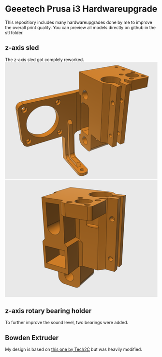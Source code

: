 # Geeetech Prusa i3 Hardwareupgrade

This repositiory includes many hardwareupgrades done by me to improve the overall print quality. You can preview all models directly on github in the stl folder.

## z-axis sled
The z-axis sled got complely reworked. <br>
![Axis Left](https://github.com/TimGoll/geeetech_prusa_i3_hardware_upgrade/blob/master/img/axis_left.png)
![Axis Right](https://github.com/TimGoll/geeetech_prusa_i3_hardware_upgrade/blob/master/img/axis_right.png)

## z-axis rotary bearing holder
To further improve the sound level, two bearings were added.

## Bowden Extruder
My design is based on [this one by Tech2C](https://www.thingiverse.com/thing:1632847) but was heavily modified. 
